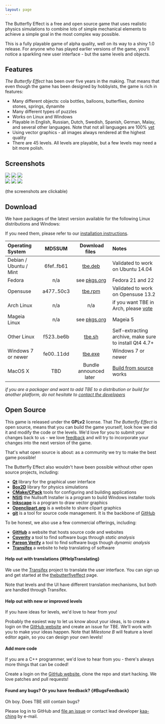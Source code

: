 ```yaml
---
layout: page
---
```


The Butterfly Effect is a free and open source game that uses realistic physics simulations to combine lots of simple mechanical elements to achieve a simple goal in the most complex way possible.

This is a fully playable game of alpha quality, well on its way to a shiny 1.0 release. For anyone who has played earlier versions of the game, you'll notice a sparkling new user interface - but the same levels and objects.

## Features

_The Butterfly Effect_ has been over five years in the making. That means that even though the game has been designed by hobbyists, the game is rich in features:

 * Many different objects: cola bottles, balloons, butterflies, domino stones, springs, dynamite
 * Many different types of puzzles
 * Works on Linux and Windows
 * Playable in English, Russian, Dutch, Swedish, Spanish, German, Malay, and several other languages. Note that not all languages are 100% [yet](#HelpTranslating)
 * Using vector graphics - all images always rendered at the highest quality
 * There are 45 levels. All levels are playable, but a few levels may need a bit more polish.

## Screenshots

<div class="row">
    <div class="col-md-offset-1 col-md-8">
        <div class="row">
            <a class="col-sm-4" data-toggle="lightbox" data-gallery="screenshots" href="{{ "/images/lvl-angry-birds2.png" | prepend: site.baseurl }}"><img src="{{ "/images/lvl-angry-birds2.png" | prepend: site.baseurl }}" class="img-responsive" /></a>
            <a class="col-sm-4" data-toggle="lightbox" data-gallery="screenshots" href="{{ "/images/lvl-draft-dialbforboom.png" | prepend: site.baseurl }}"><img src="{{ "/images/lvl-draft-dialbforboom.png" | prepend: site.baseurl }}" class="img-responsive" /></a>
            <a class="col-sm-4" data-toggle="lightbox" data-gallery="screenshots" href="{{ "/images/lvl-draft-find-the-message.png" | prepend: site.baseurl }}"><img src="{{ "/images/lvl-draft-find-the-message.png" | prepend: site.baseurl }}" class="img-responsive" /></a>
        </div><!-- /.row -->
        <div class="row">
            <a class="col-sm-4" data-toggle="lightbox" data-gallery="screenshots" href="{{ "/images/lvl-draft-save-the-butterfly.png" | prepend: site.baseurl }}"><img src="{{ "/images/lvl-draft-save-the-butterfly.png" | prepend: site.baseurl }}" class="img-responsive" /></a>
            <a class="col-sm-4" data-toggle="lightbox" data-gallery="screenshots" href="{{ "/images/lvl-games-extreme-tux-racer.png" | prepend: site.baseurl }}"><img src="{{ "/images/lvl-games-extreme-tux-racer.png" | prepend: site.baseurl }}" class="img-responsive" /></a>
            <a class="col-sm-4" data-toggle="lightbox" data-gallery="screenshots" href="{{ "/images/lvl-picnic-picnic-1.png" | prepend: site.baseurl }}"><img src="{{ "/images/lvl-picnic-picnic-1.png" | prepend: site.baseurl }}" class="img-responsive" /></a>
        </div><!-- /.row -->
    </div><!-- /.col-md-off-set-1 col-md-8 -->
</div>

(the screenshots are clickable)

## Download

We have packages of the latest version available for the following Linux distributions and Windows:

If you need them, please refer to our [installation instructions](install).

| Operating System       | MD5SUM     | &nbsp;Download files&nbsp; | Notes |
|:-----------------------|:----------:|:--------------------------:|:------|
| Debian / Ubuntu / Mint | 6fef..fb61 |  [tbe.deb](https://github.com/kaa-ching/tbe/releases/download/v0.9.2.1/thebutterflyeffect-0.9.2.1-Linux.ubuntu1404.deb) | Validated to work on Ubuntu 14.04 |
| Fedora                 | n/a        | see [pkgs.org](http://pkgs.org/search//usr/share/applications/tbe.desktop)  | Fedora 21 and 22 |
| Opensuse               | a477..50c3 |  [tbe.rpm](https://github.com/kaa-ching/tbe/releases/download/v0.9.2.1/thebutterflyeffect-0.9.2.1-Linux.opensuse132.rpm) | Validated to work on Opensuse 13.2 |
| Arch Linux             |  n/a       |  n/a | if you want TBE in Arch, please [vote](https://aur.archlinux.org/packages/tbe/) |
| Mageia Linux           |  n/a       | see [pkgs.org](http://pkgs.org/search//usr/share/applications/tbe.desktop) | Mageia 5 |
| Other Linux            | f523..be6b |  [tbe.sh](https://github.com/kaa-ching/tbe/releases/download/v0.9.2.1/thebutterflyeffect-0.9.2.1-Linux.sh) | Self-extracting archive, make sure to install Qt4 4.7+ |
| Windows 7 or newer     | fe00..11dd |  [tbe.exe](https://github.com/kaa-ching/tbe/releases/download/v0.9.2.1/thebutterflyeffect-0.9.2.1-win32.exe) | Windows 7 or newer |
| MacOS X                |  TBD       |   Bundle announced later &nbsp; | [Build from source](https://github.com/kaa-ching/tbe/wiki/MacOSXBuild) works |


_if you are a packager and want to add TBE to a distribution or build for another platform, do not hesitate to [contact the developers](#BugsFeedback)_

## Open Source

This game is released under the **GPLv2** license. That _The Butterfly Effect_ is open source, means that you can build the game yourself, look how we did it and modify the code or the levels. We'd love for you to submit your changes back to us - we love [feedback](#BugsFeedback) and will try to incorporate your changes into the next version of the game.

That's what open source is about: as a community we try to make the best game possible!

The Butterfly Effect also wouldn't have been possible without other open source projects, including:

 * [**Qt**](https://www.qt.io/) library for the graphical user interface
 * [**Box2D**](http://box2d.org/) library for physics simulations
 * [**CMake/CPack**](https://cmake.org) tools for configuring and building applications
 * [**NSIS**](http://nsis.sourceforge.net) the Nullsoft Installer is a program to build Windows installer tools
 * [**Inkscape**](https://inkscape.org/en/) is a program to draw vector graphics
 * [**Openclipart.org**](https://openclipart.org) is a website to share clipart graphics
 * [**git**](https://git-scm.com/) is a tool for source code management. It is the backbone of [GitHub](https://github.com)
 
To be honest, we also use a few commercial offerings, including:

 * [**GitHub**](https://github.com) a website that hosts source code and websites
 * [**Coverity**](https://scan.coverity.com/) a tool to find software bugs through _static analysis_
 * [**Pareon Verify**](https://pareonverify.com) a tool to find software bugs though _dynamic analysis_
 * [**Transifex**](https://www.transifex.com/) a website to help translating of software

#### Help out with translations {#HelpTranslating}

We use the [Transifex](https://www.transifex.com/) project to translate the user interface. You can sign up and get started at the [thebutterflyeffect](https://www.transifex.com/Magic/thebutterflyeffect/) page.

Note that levels and the UI have different translation mechanisms, but both are handled through Transifex.

#### Help out with new or improved levels

If you have ideas for levels, we'd love to hear from you!

Probably the easiest way to let us know about your ideas, is to create a login on the [GitHub website](https://github.com/kaa-ching/tbe) and create an issue for TBE. We'll work with you to make your ideas happen. Note that _Milestone B_ will feature a level editor again, so you can design your own levels!

#### Add more code

If you are a C++ programmer, we'd love to hear from you - there's always more things that can be coded!

Create a login on the [GitHub website](https://github.com/kaa-ching/tbe), clone the repo and start hacking. We love patches and pull requests!

#### Found any bugs? Or you have feedback? {#BugsFeedback}

Oh boy. Does TBE still contain bugs?

Please log in to GitHub and [file an issue](https://github.com/kaa-ching/tbe/issues) or contact lead developer [kaa-ching](https://github.com/kaa-ching) by e-mail.
